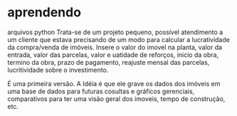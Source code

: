 # aprendendo
arquivos python
Trata-se de um projeto pequeno, possível atendimento a um cliente que estava precisando de um modo para calcular a lucratividade da compra/venda de imóveis.
Insere o valor do imovel na planta, valor da entrada, valor das parcelas, valor e uatidade de reforços, inicio da obra, termino da obra, prazo de pagamento,
reajuste mensal das parcelas, lucritividade sobre o investimento.

É uma primeira versão.
A Idéia é que ele grave os dados dos imóveis em uma base de dados para futuras cosultas e gráficos gerenciais, comparativos para ter uma visão geral dos imoveis, tempo de construção, etc.
